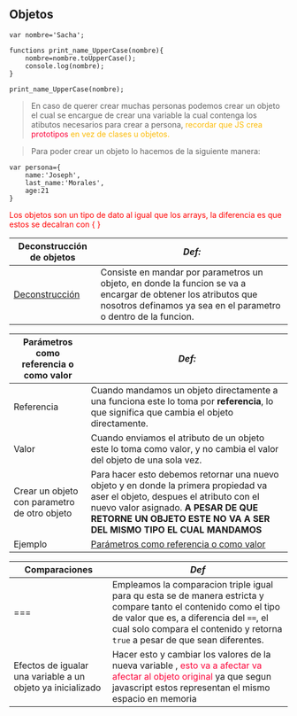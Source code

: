 Objetos
-------  
```
var nombre='Sacha';

functions print_name_UpperCase(nombre){
    nombre=nombre.toUpperCase();
    console.log(nombre);
}

print_name_UpperCase(nombre);
```
> En caso de querer crear muchas personas podemos crear un objeto el cual se encargue de crear una variable la  cual contenga los atibutos necesarios para crear a persona,<span style="color:#fcba03"> recordar que JS crea <span style="color:#fc0339">prototipos</span> en vez de clases u objetos.</span>

>  Para poder crear  un objeto lo hacemos de la siguiente manera:
```
var persona={
    name:'Joseph',
    last_name:'Morales',
    age:21
}
```
<p style="color:red">Los objetos son un tipo de dato al igual que los arrays,  la diferencia es que estos se  decalran con { }</p>


Deconstrucción de objetos | *Def:*
-----|------
[Deconstrucción](objetos.js) | Consiste en mandar por parametros un objeto, en donde la funcion se va a encargar de obtener los atributos que nosotros definamos ya sea en el parametro o dentro de la funcion.

Parámetros como referencia o como valor | *Def:*
-----|------
Referencia | Cuando mandamos un objeto directamente a una funciona este lo toma por **referencia**, lo que significa que cambia el objeto directamente.
Valor      | Cuando enviamos el atributo de un objeto este lo toma como valor, y no cambia el valor del objeto de una sola vez.
Crear un objeto con parametro de otro objeto| Para hacer esto debemos retornar una nuevo objeto y en donde la primera propiedad va aser el objeto, despues el atributo con el nuevo valor asignado. **A PESAR DE QUE RETORNE UN OBJETO ESTE NO VA A SER DEL MISMO TIPO EL CUAL MANDAMOS** 
Ejemplo|[Parámetros como referencia o como valor](Parametros_referencia_valor.js)

Comparaciones| *Def*
--------------|----
=== | Empleamos la comparacion triple igual para qu esta se de manera estricta y compare tanto el contenido como el tipo de valor que es, a diferencia del `==`, el cual solo compara el contenido y retorna `true` a pesar de que sean diferentes.
Efectos de igualar una variable a un objeto ya inicializado | Hacer esto  y cambiar los valores  de la nueva variable , <span style="color:#fc0339" >esto va a afectar va  afectar al objeto original</span> ya que segun javascript estos representan el mismo espacio en memoria